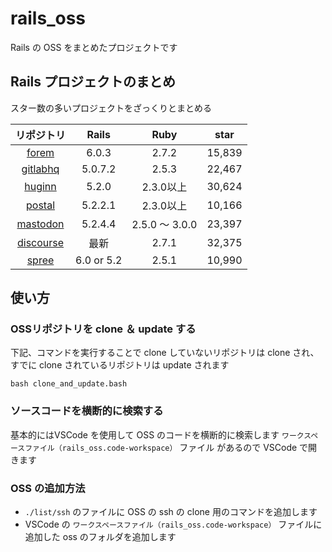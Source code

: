 # rails_oss

Rails の OSS をまとめたプロジェクトです

## Rails プロジェクトのまとめ

スター数の多いプロジェクトをざっくりとまとめる

| リポジトリ                                          | Rails      |  Ruby          | star   |
|:---------------------------------------------------:|:----------:|:--------------:|:------:|
| [forem](https://github.com/forem/forem)             | 6.0.3      | 2.7.2          | 15,839 |
| [gitlabhq](https://github.com/gitlabhq/gitlabhq)    | 5.0.7.2    | 2.5.3          | 22,467 |
| [huginn](https://github.com/huginn/huginn)          | 5.2.0      | 2.3.0以上      | 30,624 |
| [postal](https://github.com/postalhq/postal)        | 5.2.2.1    | 2.3.0以上      | 10,166 |
| [mastodon](https://github.com/tootsuite/mastodon)   | 5.2.4.4    | 2.5.0 〜 3.0.0 | 23,397 |
| [discourse](https://github.com/discourse/discourse) | 最新       | 2.7.1          | 32,375 |
| [spree](https://github.com/spree/spree)             | 6.0 or 5.2 | 2.5.1          | 10,990 |

## 使い方

### OSSリポジトリを clone ＆ update する

下記、コマンドを実行することで clone していないリポジトリは clone され、すでに clone されているリポジトリは update されます

```shell
bash clone_and_update.bash
```

### ソースコードを横断的に検索する

基本的にはVSCode を使用して OSS のコードを横断的に検索します
`ワークスペースファイル（rails_oss.code-workspace）` ファイル があるので VSCode で開きます

### OSS の追加方法

- `./list/ssh` のファイルに OSS の ssh の clone 用のコマンドを追加します
- VSCode の `ワークスペースファイル（rails_oss.code-workspace）` ファイルに追加した oss のフォルダを追加します
